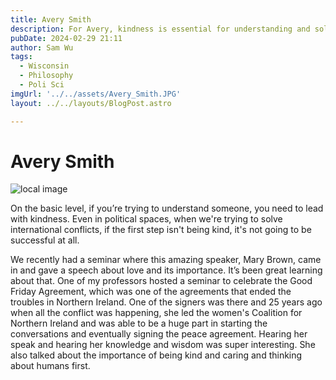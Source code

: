 ```yaml
---
title: Avery Smith
description: For Avery, kindness is essential for understanding and solving conflicts worldwide.
pubDate: 2024-02-29 21:11
author: Sam Wu
tags:
  - Wisconsin
  - Philosophy
  - Poli Sci
imgUrl: '../../assets/Avery_Smith.JPG'
layout: ../../layouts/BlogPost.astro

---
```

# Avery Smith

![local image](../../assets/Avery_Smith.JPG)

On the basic level, if you’re trying to understand someone, you need to lead with kindness. Even in political spaces, when we're trying to solve international conflicts, if the first step isn't being kind, it's not going to be successful at all.

We recently had a seminar where this amazing speaker, Mary Brown, came in and gave a speech about love and its importance. It’s been great learning about that. One of my professors hosted a seminar to celebrate the Good Friday Agreement, which was one of the agreements that ended the troubles in Northern Ireland. One of the signers was there and 25 years ago when all the conflict was happening, she led the women's Coalition for Northern Ireland and was able to be a huge part in starting the conversations and eventually signing the peace agreement. Hearing her speak and hearing her knowledge and wisdom was super interesting. She also talked about the importance of being kind and caring and thinking about humans first.
